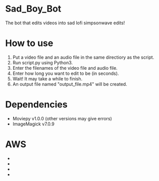 # Sad_Boy_Bot
The bot that edits videos into sad lofi simpsonwave edits!

# How to use
1) Put a video file and an audio file in the same directiory as the script.
2) Run script.py using Python3.
3) Enter the filenames of the video file and audio file.
4) Enter how long you want to edit to be (in seconds).
5) Wait! It may take a while to finish.
6) An output file named "output_file.mp4" will be created.

# Dependencies
- Moviepy v1.0.0 (other versions may give errors)
- ImageMagick v7.0.9

# AWS
-
-
-
-
